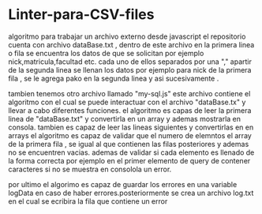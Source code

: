 # Linter-para-CSV-files
algoritmo para trabajar un archivo externo desde javascript
el repositorio cuenta con archivo dataBase.txt , dentro de este archivo  en la primera linea o fila se encuentra los datos de que se solicitan por ejemplo nick,matricula,facultad etc. cada uno de ellos separados por una "," 
apartir de la segunda linea se llenan los datos  por ejemplo para nick de la primera fila , se le agrega pako en la segunda linea y asi sucesivamente .

tambien tenemos otro archivo llamado "my-sql.js" este archivo contiene el algoritmo con el cual se puede interactuar con el archivo "dataBase.tx" y llevar  a cabo diferentes funciones.
el algoritmo es capas de leer la primera linea de "dataBase.txt" y convertirla en un array y ademas mostrarla en consola.
tambien es capaz de leer las lineas siguientes y convertirlas en en arrays 
el algoritmo es capaz de validar  que el numero de elemntos el array de la primera fila , se igual al que contienen las filas posteriores y ademas no se encuentren vacias.
 ademas de validar si cada elemento es llenado de la forma correcta por ejemplo en el primer elemento de query de contener caracteres  si no se muestra en consolola un error.

por ultimo el algorimo es capaz de guardar los errores en una variable logData  en caso de haber errores.posteriormente se crea un archivo log.txt en el cual se ecribira la fila que contiene un error
